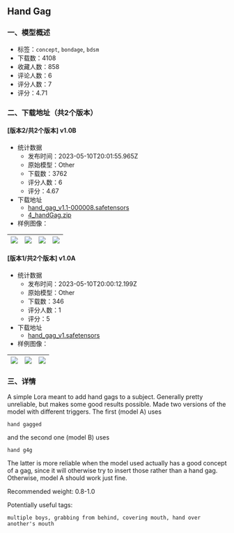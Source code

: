 ## Hand Gag
### 一、模型概述

- 标签：`concept`, `bondage`, `bdsm`
- 下载数：4108
- 收藏人数：858
- 评论人数：6
- 评分人数：7
- 评分：4.71

### 二、下载地址（共2个版本）

#### [版本2/共2个版本] v1.0B

- 统计数据
  - 发布时间：2023-05-10T20:01:55.965Z
  - 原始模型：Other
  - 下载数：3762
  - 评分人数：6
  - 评分：4.67
- 下载地址
  - [hand_gag_v1.1-000008.safetensors](https://civitai.com/api/download/models/67444)
  - [4_handGag.zip](https://civitai.com/api/download/models/67444?type=Training%20Data)
- 样例图像：

| <img src="https://image.civitai.com/xG1nkqKTMzGDvpLrqFT7WA/0a8e0d61-e35b-4ade-8f58-6f4ae284029f/width=450/749560.jpeg" /> | <img src="https://image.civitai.com/xG1nkqKTMzGDvpLrqFT7WA/95ea077a-71f5-4e82-adc7-144acc549f6a/width=450/749559.jpeg" /> | <img src="https://image.civitai.com/xG1nkqKTMzGDvpLrqFT7WA/db0dd71d-b247-4230-a7a5-3a8a72ef90e0/width=450/749562.jpeg" /> | <img src="https://image.civitai.com/xG1nkqKTMzGDvpLrqFT7WA/35bdd910-3d84-4d0e-95d7-70db41fa23d2/width=450/749563.jpeg" /> |
| ---- | ---- | ---- | ---- |

#### [版本1/共2个版本] v1.0A

- 统计数据
  - 发布时间：2023-05-10T20:00:12.199Z
  - 原始模型：Other
  - 下载数：346
  - 评分人数：1
  - 评分：5
- 下载地址
  - [hand_gag_v1.safetensors](https://civitai.com/api/download/models/67440)
- 样例图像：

| <img src="https://image.civitai.com/xG1nkqKTMzGDvpLrqFT7WA/de0db757-b23e-4783-8e4d-5cde4a254eb6/width=450/749515.jpeg" /> | <img src="https://image.civitai.com/xG1nkqKTMzGDvpLrqFT7WA/00548ac5-ce58-4b02-a8c4-25f4e9793bdc/width=450/749516.jpeg" /> | <img src="https://image.civitai.com/xG1nkqKTMzGDvpLrqFT7WA/10813ef8-290a-4cd5-95c3-053018efb6e6/width=450/749541.jpeg" /> |
| ---- | ---- | ---- |


### 三、详情
<p>A simple Lora meant to add hand gags to a subject. Generally pretty unreliable, but makes some good results possible. Made two versions of the model with different triggers. The first (model A) uses</p><pre><code>hand gagged</code></pre><p>and the second one (model B) uses</p><pre><code>hand g4g</code></pre><p>The latter is more reliable when the model used actually has a good concept of a gag, since it will otherwise try to insert those rather than a hand gag. Otherwise, model A should work just fine. <br /></p><p>Recommended weight: 0.8-1.0</p><p>Potentially useful tags:</p><pre><code>multiple boys, grabbing from behind, covering mouth, hand over another's mouth</code></pre><p></p>